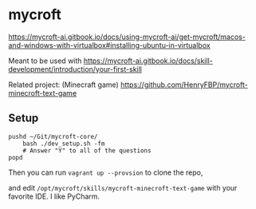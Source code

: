# mycroft

https://mycroft-ai.gitbook.io/docs/using-mycroft-ai/get-mycroft/macos-and-windows-with-virtualbox#installing-ubuntu-in-virtualbox

Meant to be used with <https://mycroft-ai.gitbook.io/docs/skill-development/introduction/your-first-skill>


Related project: (Minecraft game) <https://github.com/HenryFBP/mycroft-minecroft-text-game>

## Setup


    pushd ~/Git/mycroft-core/
        bash ./dev_setup.sh -fm
        # Answer "Y" to all of the questions
    popd

Then you can run `vagrant up --provsion` to clone the repo,

and edit `/opt/mycroft/skills/mycroft-minecroft-text-game` with your favorite IDE. I like PyCharm.